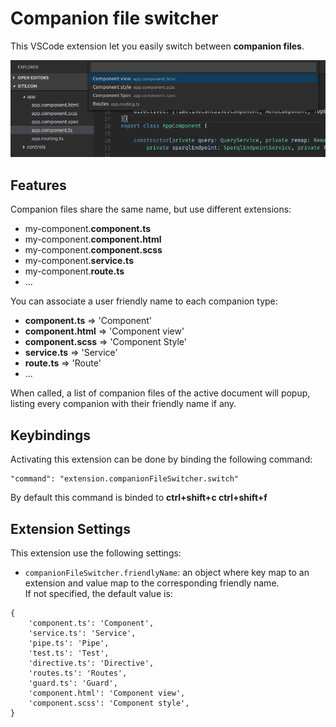 # Companion file switcher

This VSCode extension let you easily switch between **companion files**.


![Commands](images/screenshoot1.png)


## Features
Companion files share the same name, but use different extensions:
- my-component.**component.ts**
- my-component.**component.html**
- my-component.**component.scss**
- my-component.**service.ts**
- my-component.**route.ts**
- ...

You can associate a user friendly name to each companion type:
- **component.ts** => 'Component' 
- **component.html** => 'Component view' 
- **component.scss** => 'Component Style'
- **service.ts** => 'Service'
- **route.ts** => 'Route'
- ...

When called, a list of companion files of the active document will popup,
listing every companion with their friendly name if any. 

## Keybindings

Activating this extension can be done by binding the following command:

```
"command": "extension.companionFileSwitcher.switch"
```

By default this command is binded to **ctrl+shift+c ctrl+shift+f**

## Extension Settings

This extension use the following settings:

* `companionFileSwitcher.friendlyName`: an object where key map to an extension 
and value map to the corresponding friendly name.  
If not specified, the default value is:
```
{
    'component.ts': 'Component',
    'service.ts': 'Service',
    'pipe.ts': 'Pipe',
    'test.ts': 'Test',
    'directive.ts': 'Directive',
    'routes.ts': 'Routes',
    'guard.ts': 'Guard',
    'component.html': 'Component view',
    'component.scss': 'Component style',
}
``` 
